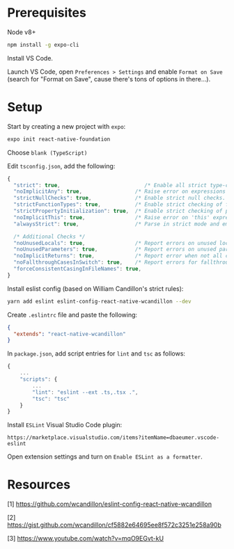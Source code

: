 # Prerequisites

Node v8+

```bash
npm install -g expo-cli
```

Install VS Code.

Launch VS Code, open `Preferences > Settings` and enable `Format on Save` (search for "Format on Save", cause there's tons of options in there...).


# Setup

Start by creating a new project with `expo`:

```bash
expo init react-native-foundation
```

Choose `blank (TypeScript)`

Edit `tsconfig.json`, add the following:

```javascript
{
  "strict": true,                           /* Enable all strict type-checking options. */
  "noImplicitAny": true,                 /* Raise error on expressions and declarations with an implied 'any' type. */
  "strictNullChecks": true,              /* Enable strict null checks. */
  "strictFunctionTypes": true,           /* Enable strict checking of function types. */
  "strictPropertyInitialization": true,  /* Enable strict checking of property initialization in classes. */
  "noImplicitThis": true,                /* Raise error on 'this' expressions with an implied 'any' type. */
  "alwaysStrict": true,                  /* Parse in strict mode and emit "use strict" for each source file. */

  /* Additional Checks */
  "noUnusedLocals": true,                /* Report errors on unused locals. */
  "noUnusedParameters": true,            /* Report errors on unused parameters. */
  "noImplicitReturns": true,             /* Report error when not all code paths in function return a value. */
  "noFallthroughCasesInSwitch": true,    /* Report errors for fallthrough cases in switch statement. */
  "forceConsistentCasingInFileNames": true,
}
```

Install eslist config (based on William Candillon's strict rules):

```bash
yarn add eslint eslint-config-react-native-wcandillon --dev
```

Create `.eslintrc` file and paste the following:

```json
{ 
  "extends": "react-native-wcandillon"
} 
```

In `package.json`, add script entries for `lint` and `tsc` as follows:

```javascript
{
    ...
    "scripts": {
        ...
        "lint": "eslint --ext .ts,.tsx .",
        "tsc": "tsc"
    }
}
```

Install `ESLint` Visual Studio Code plugin:

    https://marketplace.visualstudio.com/items?itemName=dbaeumer.vscode-eslint

Open extension settings and turn on `Enable ESLint as a formatter`.


# Resources


[1] https://github.com/wcandillon/eslint-config-react-native-wcandillon

[2] https://gist.github.com/wcandillon/cf5882e64695ee8f572c3251e258a90b

[3] https://www.youtube.com/watch?v=mqO9EGvt-kU